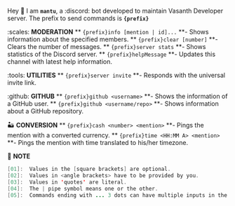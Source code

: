 Hey :wave:
I am **`mantu`**, a :discord: bot developed to maintain Vasanth Developer server.
The prefix to send commands is **`{prefix}`**

:scales: **MODERATION**
** `{prefix}info [mention | id]...` **- Shows information about the specified members.
** `{prefix}clear [number]` **- Clears the number of messages.
** `{prefix}server stats` **- Shows statistics of the Discord server.
** `{prefix}helpMessage` **- Updates this channel with latest help information.

:tools: **UTILITIES**
** `{prefix}server invite` **- Responds with the universal invite link.

:github: **GITHUB**
** `{prefix}github <username>` **- Shows the information of a GitHub user.
** `{prefix}github <username/repo>` **- Shows information about a GitHub repository.

:desert: **CONVERSION**
** `{prefix}cash <number> <mention>` **- Pings the mention with a converted currency.
** `{prefix}time <HH:MM A> <mention>` **- Pings the mention with time translated to his/her timezone.

:book: **NOTE**
```java
[01]:  Values in the [square brackets] are optional.
[02]:  Values in <angle brackets> have to be provided by you.
[03]:  Values in 'quotes' are literal.
[04]:  The | pipe symbol means one or the other.
[05]:  Commands ending with ... 3 dots can have multiple inputs in the same format.
```